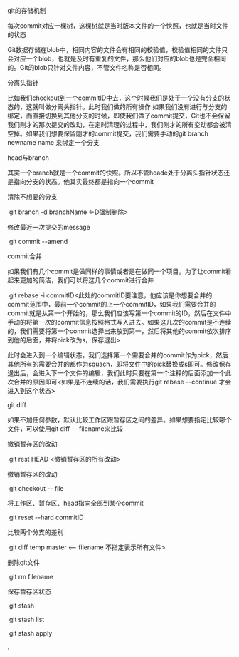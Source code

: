git的存储机制

​	每次commit对应一棵树，这棵树就是当时版本文件的一个快照，也就是当时文件的状态

​	Git数据存储在blob中，相同内容的文件会有相同的校验值，校验值相同的文件只会对应一个blob，也就是及时有重复的文件，那么他们对应的blob也是完全相同的。Git的blob只针对文件内容，不管文件名称是否相同。

分离头指针

​	比如我们checkout到一个commitID中去，这个时候我们是处于一个没有分支的状态的，这就叫做分离头指针。此时我们做的所有操作 如果我们没有进行与分支的绑定，而直接切换到其他分支的时候，即使我们做了commit提交，Git也不会保留我们刚才的那次提交的改动，在定时清理的过程中，我们刚才的所有变动都会被清空掉。如果我们想要保留刚才的commit提交，我们需要手动的git branch newname  name  来绑定一个分支

head与branch

​	其实一个branch就是一个commit的快照。所以不管heade处于分离头指针状态还是指向分支的状态。他其实最终都是指向一个commit

清除不想要的分支

​	git branch -d branchName  <-D强制删除>

修改最近一次提交的message

​	git commit --amend

commit合并

​	如果我们有几个commit是做同样的事情或者是在做同一个项目。为了让commit看起来更加的简洁，我们可以将这几个commit进行合并

​	git rebase -i  commitID<此处的commitID要注意，他应该是你想要合并的commit范围中，最前一个commit的上一个commitID，如果我们需要合并的commit就是从第一个开始的，那么我们应该写第一个commit的ID，然后在文件中手动的将第一次的commit信息按照格式写入进去。如果这几次的commit是不连续的，我们需要将第一个commit选择出来放到第一，然后将其他的commit依次排序到他的后面，并将pick改为s，保存退出>

​	此时会进入到一个编辑状态，我们选择第一个需要合并的commit作为pick，然后其他所有的需要合并的都作为squach，即将文件中的pick替换成s即可。修改保存退出后，会进入下一个文件的编辑，我们此时只要在第一个注释的后面添加一个此次合并的原因即可<如果是不连续的话，我们需要执行git rebase  --continue 才会进入到这个状态>

git diff

​	如果不加任何参数，默认比较工作区跟暂存区之间的差异。如果想要指定比较哪个文件，可以使用git diff -- filename来比较

撤销暂存区的改动

​	git rest HEAD <撤销暂存区的所有改动>

撤销暂存区<add>的改动

​	git checkout --  file

将工作区、暂存区、head指向全部到某个commit

​	git reset --hard commitID

比较两个分支的差别

​	git diff temp master <-- filename 不指定表示所有文件>

删除git文件

​	git rm filename

保存暂存区状态

​	git stash 

​	git stash list

​	git stash  apply 



.






